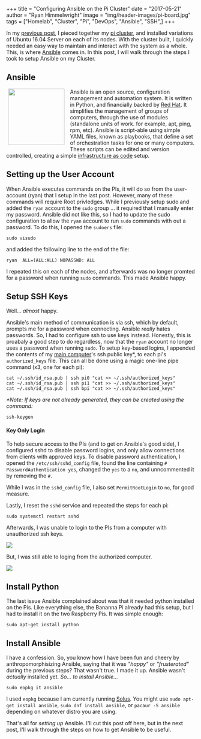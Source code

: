 +++
title  = "Configuring Ansible on the Pi Cluster"
date   = "2017-05-21"
author = "Ryan Himmelwright"
image  = "img/header-images/pi-board.jpg"
tags = ["Homelab", "Cluster", "Pi", "DevOps", "Ansible", "SSH",]
+++

In my [previous post](http://ryan.himmelwright.net/posts/Setting-up-the-pi-cluster/), I pieced together my [pi cluster](http://ryan.himmelwright.net/pages/homelab/#cluster), and installed variations of Ubuntu 16.04 Server on each of its nodes. With the cluster built, I quickly needed an easy way to maintain and interact with the system as a whole. This, is where [Ansible](https://www.ansible.com/) comes in. In this post, I will walk through the steps I took to setup Ansible on my Cluster.

<!-- more -->

## Ansible

<img src="../../img/posts/setting-up-ansible-pi-cluster/ansible-logo.png" style="width: 150px; float: left; margin: 0px 15px 5px 5px;"/>

Ansible is an open source, configuration management and automation system. It is written in Python, and financially backed by [Red Hat](http://www.redhat.com). It simplifies the management of groups of computers, through the use of modules (standalone units of work. for example, apt, ping, rpm, etc). Ansible is script-able using simple YAML files, known as playbooks, that define a set of orchestration tasks for one or many computers. These scripts can be edited and version controlled, creating a simple [infrastructure as code](https://en.wikipedia.org/wiki/Infrastructure_as_Code) setup.

## Setting up the User Account
When Ansible executes commands on the PIs, it will do so from the user-account (ryan) that I setup in the last post. However, many of these commands will require Root privledges. While I previously setup sudo and added the `ryan` account to the `sudo` group ... it required that I manually enter my password. Ansible did not like this, so I had to update the sudo configuration to allow the `ryan` account to run `sudo` commands with out a password. To do this, I opened the `sudoers` file:


```
sudo visudo
```

and added the following line to the end of the file:

```
ryan  ALL=(ALL:ALL) NOPASSWD: ALL
```

I repeated this on each of the nodes, and afterwards was no longer promted for a password when running `sudo` commands. This made Ansible happy.


<a name="ssh"></a>
## Setup SSH Keys
Well... *almost* happy. 

Ansible's main method of communication is via ssh, which by default, prompts me for a password when connecting. Ansible *really* hates passwords. So, I had to configure ssh to use keys instead. Honestly, this is proabaly a good step to do regardless, now that the `ryan` account no longer uses a password when running `sudo`. To setup key-based logins, I appended the contents of my [main computer](../../pages/homelab/#alakazam)'s ssh public key*, to each pi's `authorized_keys` file. This can all be done using a magic one-line pipe command (x3, one for each pi):

```
cat ~/.ssh/id_rsa.pub | ssh pi0 "cat >> ~/.ssh/authorized_keys"
cat ~/.ssh/id_rsa.pub | ssh pi1 "cat >> ~/.ssh/authorized_keys"
cat ~/.ssh/id_rsa.pub | ssh bpi "cat >> ~/.ssh/authorized_keys"
```

*\*Note: If keys are not already generated, they can be created using the command:*

```
ssh-keygen
```

#### Key Only Login
To help secure access to the PIs (and to get on Ansible's good side), I configured sshd to disable password logins, and only allow connections from clients with approved keys. To disable password authentication, I opened the `/etc/ssh/sshd_config` file, found the line containing `# PasswordAuthentication yes`, changed the `yes` to a `no`, and unncommented it by removing the `#`.

While I was in the `sshd_config` file, I also set `PermitRootLogin` to `no`, for good measure.

Lastly, I reset the `sshd` service and repeated the steps for each pi:

```
sudo systemctl restart sshd
```

Afterwards, I was unable to login to the PIs from a computer with unauthorized ssh keys.

<img src="../../img/posts/setting-up-ansible-pi-cluster/terminal-play.png" name="pic" onmouseover="this.src='../../img/posts/setting-up-ansible-pi-cluster/blocked-ssh-attempt.gif'" onmouseout="this.src='../../img/posts/setting-up-ansible-pi-cluster/terminal-play.png'"> 

But, I was still able to loging from the authorized computer.

<img src="../../img/posts/setting-up-ansible-pi-cluster/terminal-play.png" name="pic" onmouseover="this.src='../../img/posts/setting-up-ansible-pi-cluster/accepted-ssh-attempt.gif'" onmouseout="this.src='../../img/posts/setting-up-ansible-pi-cluster/terminal-play.png'"> 


## Install Python
The last issue Ansible complained about was that it needed python installed on the Pis. Like everything else, the Bananna Pi already had this setup, but I had to install it on the two Raspberry Pis. It was simple enough:

```
sudo apt-get install python
```

## Install Ansible

I have a confession. So, you know how I have been fun and cheery by anthropomorphisizing Ansible, saying that it was *"happy"* or *"frusterated"* during the previous steps? That wasn't true. I made it up. Ansible wasn't *actually* installed yet. *So... to install Ansible...*

```
sudo eopkg it ansible
```

I used `eopkg` because I am currently running [Solus](https://solus-project.com). You might use `sudo apt-get install ansible`, `sudo dnf install ansible`, or `pacaur -S ansible` depending on whatever distro you are using.

That's all for *setting up* Ansible. I'll cut this post off here, but in the next post, I'll walk through the steps on how to get Ansible to be useful.
